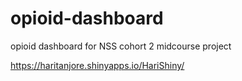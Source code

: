 # opioid-dashboard
opioid dashboard for NSS cohort 2 midcourse project

 https://haritanjore.shinyapps.io/HariShiny/